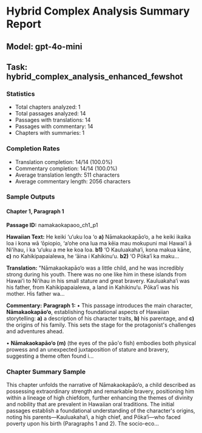 # Hybrid Complex Analysis Summary Report
## Model: gpt-4o-mini
## Task: hybrid_complex_analysis_enhanced_fewshot

### Statistics
- Total chapters analyzed: 1
- Total passages analyzed: 14
- Passages with translations: 14
- Passages with commentary: 14
- Chapters with summaries: 1

### Completion Rates
- Translation completion: 14/14 (100.0%)
- Commentary completion: 14/14 (100.0%)
- Average translation length: 511 characters
- Average commentary length: 2056 characters

### Sample Outputs

#### Chapter 1, Paragraph 1
**Passage ID:** namakaokapaoo_ch1_p1

**Hawaiian Text:**
He keiki ‘u‘uku loa ‘o **a)** Nāmakaokapāo‘o, a he  keiki ikaika loa i kona wā ‘ōpiopio, ‘a‘ohe ona lua  ma kēia mau mokupuni mai Hawai‘i ā Ni‘ihau, i ka  ‘u‘uku a me ke koa loa. **b1)** ‘O Kauluakaha‘i, kona   makua kāne, **c)** no Kahikipapaialewa, he ‘āina i  Kahikinu‘u. **b2)** ‘O Pōka‘ī ka maku...

**Translation:**
"Nāmakaokapāo‘o was a little child, and he was incredibly strong during his youth. There was no one like him in these islands from Hawai‘i to Ni‘ihau in his small stature and great bravery. Kauluakaha‘i was his father, from Kahikipapaialewa, a land in Kahikinu‘u. Pōka‘ī was his mother. His father wa...

**Commentary:**
**Paragraph 1:** 
• This passage introduces the main character, **Nāmakaokapāo‘o**, establishing foundational aspects of Hawaiian storytelling: **a)** a description of his character traits, **b)** his parentage, and **c)** the origins of his family. This sets the stage for the protagonist's challenges and adventures ahead. 

• **Nāmakaokapāo‘o (m)** (the eyes of the pāo'o fish) embodies both physical prowess and an unexpected juxtaposition of stature and bravery, suggesting a theme often found i...

### Chapter Summary Sample
This chapter unfolds the narrative of Nāmakaokapāo‘o, a child described as possessing extraordinary strength and remarkable bravery, positioning him within a lineage of high chiefdom, further enhancing the themes of divinity and nobility that are prevalent in Hawaiian oral traditions. The initial passages establish a foundational understanding of the character's origins, noting his parents—Kauluakaha‘i, a high chief, and Pōka‘ī—who faced poverty upon his birth (Paragraphs 1 and 2). The socio-eco...